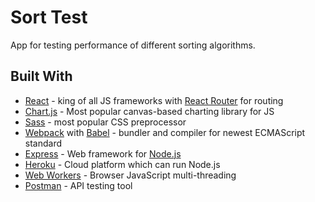 # Sort Test

App for testing performance of different sorting algorithms.

## Built With

* [React](https://reactjs.org/) - king of all JS frameworks with [React Router](https://reacttraining.com/react-router/) for routing
* [Chart.js](https://www.chartjs.org/) - Most popular canvas-based charting library for JS
* [Sass](https://sass-lang.com/) - most popular CSS preprocessor
* [Webpack](https://webpack.js.org/) with [Babel](https://babeljs.io/) - bundler and compiler for newest ECMAScript standard
* [Express](https://expressjs.com/) - Web framework for [Node.js](https://nodejs.org/en/)
* [Heroku](https://www.heroku.com/) - Cloud platform which can run Node.js
* [Web Workers](https://www.w3schools.com/html/html5_webworkers.asp) - Browser JavaScript multi-threading
* [Postman](https://www.getpostman.com/) - API testing tool
